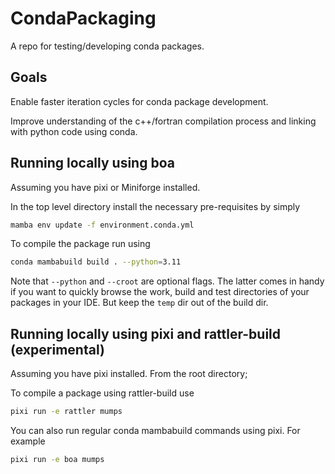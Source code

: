 # CondaPackaging

A repo for testing/developing conda packages.

## Goals
Enable faster iteration cycles for conda package development. 

Improve understanding of the c++/fortran compilation process and linking with python code using conda.

## Running locally using boa

Assuming you have pixi or Miniforge installed.

In the top level directory install the necessary pre-requisites by simply

```bash
mamba env update -f environment.conda.yml
```

To compile the package run using

```bash
conda mambabuild build . --python=3.11
```

Note that `--python` and `--croot` are optional flags. The latter comes in handy if you want to quickly browse the
work, build and test directories of your packages in your IDE. But keep the `temp` dir out of the build dir. 

## Running locally using pixi and rattler-build (experimental)

Assuming you have pixi installed. From the root directory;

To compile a package using rattler-build  use

```bash
pixi run -e rattler mumps
``` 

You can also run regular conda mambabuild commands using pixi. For example

```bash
pixi run -e boa mumps
```